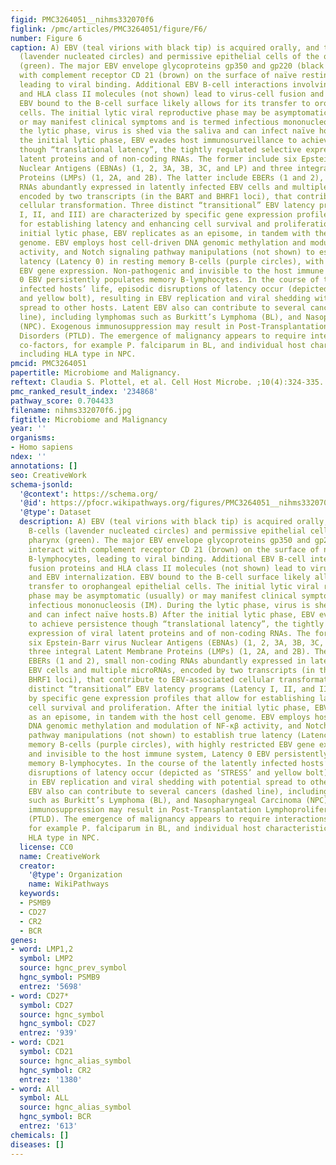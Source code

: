 ```yaml
---
figid: PMC3264051__nihms332070f6
figlink: /pmc/articles/PMC3264051/figure/F6/
number: Figure 6
caption: A) EBV (teal virions with black tip) is acquired orally, and targets B-cells
  (lavender nucleated circles) and permissive epithelial cells of the oral pharynx
  (green). The major EBV envelope glycoproteins gp350 and gp220 (black tip) interact
  with complement receptor CD 21 (brown) on the surface of naïve resting B-lymphocytes,
  leading to viral binding. Additional EBV B-cell interactions involving fusion proteins
  and HLA class II molecules (not shown) lead to virus-cell fusion and EBV internalization.
  EBV bound to the B-cell surface likely allows for its transfer to orophangeal epithelial
  cells. The initial lytic viral reproductive phase may be asymptomatic (usually)
  or may manifest clinical symptoms and is termed infectious mononucleosis (IM). During
  the lytic phase, virus is shed via the saliva and can infect naïve hosts.B) After
  the initial lytic phase, EBV evades host immunosurveillance to achieve persistence
  though “translational latency”, the tightly regulated selective expression of viral
  latent proteins and of non-coding RNAs. The former include six Epstein-Barr virus
  Nuclear Antigens (EBNAs) (1, 2, 3A, 3B, 3C, and LP) and three integral Latent Membrane
  Proteins (LMPs) (1, 2A, and 2B). The latter include EBERs (1 and 2), small non-coding
  RNAs abundantly expressed in latently infected EBV cells and multiple microRNAs,
  encoded by two transcripts (in the BART and BHRF1 loci), that contribute to EBV-associated
  cellular transformation. Three distinct “transitional” EBV latency programs (Latency
  I, II, and III) are characterized by specific gene expression profiles that allow
  for establishing latency and enhancing cell survival and proliferation. After the
  initial lytic phase, EBV replicates as an episome, in tandem with the host cell
  genome. EBV employs host cell-driven DNA genomic methylation and modulation of NF-κβ
  activity, and Notch signaling pathway manipulations (not shown) to establish true
  latency (Latency 0) in resting memory B-cells (purple circles), with highly restricted
  EBV gene expression. Non-pathogenic and invisible to the host immune system, Latency
  0 EBV persistently populates memory B-lymphocytes. In the course of the latently
  infected hosts’ life, episodic disruptions of latency occur (depicted as ‘STRESS’
  and yellow bolt), resulting in EBV replication and viral shedding with potential
  spread to other hosts. Latent EBV also can contribute to several cancers (dashed
  line), including lymphomas such as Burkitt’s Lymphoma (BL), and Nasopharyngeal Carcinoma
  (NPC). Exogenous immunosuppression may result in Post-Transplantation Lymphoproliferative
  Disorders (PTLD). The emergence of malignancy appears to require interactions of
  co-factors, for example P. falciparum in BL, and individual host characteristics,
  including HLA type in NPC.
pmcid: PMC3264051
papertitle: Microbiome and Malignancy.
reftext: Claudia S. Plottel, et al. Cell Host Microbe. ;10(4):324-335.
pmc_ranked_result_index: '234868'
pathway_score: 0.704433
filename: nihms332070f6.jpg
figtitle: Microbiome and Malignancy
year: ''
organisms:
- Homo sapiens
ndex: ''
annotations: []
seo: CreativeWork
schema-jsonld:
  '@context': https://schema.org/
  '@id': https://pfocr.wikipathways.org/figures/PMC3264051__nihms332070f6.html
  '@type': Dataset
  description: A) EBV (teal virions with black tip) is acquired orally, and targets
    B-cells (lavender nucleated circles) and permissive epithelial cells of the oral
    pharynx (green). The major EBV envelope glycoproteins gp350 and gp220 (black tip)
    interact with complement receptor CD 21 (brown) on the surface of naïve resting
    B-lymphocytes, leading to viral binding. Additional EBV B-cell interactions involving
    fusion proteins and HLA class II molecules (not shown) lead to virus-cell fusion
    and EBV internalization. EBV bound to the B-cell surface likely allows for its
    transfer to orophangeal epithelial cells. The initial lytic viral reproductive
    phase may be asymptomatic (usually) or may manifest clinical symptoms and is termed
    infectious mononucleosis (IM). During the lytic phase, virus is shed via the saliva
    and can infect naïve hosts.B) After the initial lytic phase, EBV evades host immunosurveillance
    to achieve persistence though “translational latency”, the tightly regulated selective
    expression of viral latent proteins and of non-coding RNAs. The former include
    six Epstein-Barr virus Nuclear Antigens (EBNAs) (1, 2, 3A, 3B, 3C, and LP) and
    three integral Latent Membrane Proteins (LMPs) (1, 2A, and 2B). The latter include
    EBERs (1 and 2), small non-coding RNAs abundantly expressed in latently infected
    EBV cells and multiple microRNAs, encoded by two transcripts (in the BART and
    BHRF1 loci), that contribute to EBV-associated cellular transformation. Three
    distinct “transitional” EBV latency programs (Latency I, II, and III) are characterized
    by specific gene expression profiles that allow for establishing latency and enhancing
    cell survival and proliferation. After the initial lytic phase, EBV replicates
    as an episome, in tandem with the host cell genome. EBV employs host cell-driven
    DNA genomic methylation and modulation of NF-κβ activity, and Notch signaling
    pathway manipulations (not shown) to establish true latency (Latency 0) in resting
    memory B-cells (purple circles), with highly restricted EBV gene expression. Non-pathogenic
    and invisible to the host immune system, Latency 0 EBV persistently populates
    memory B-lymphocytes. In the course of the latently infected hosts’ life, episodic
    disruptions of latency occur (depicted as ‘STRESS’ and yellow bolt), resulting
    in EBV replication and viral shedding with potential spread to other hosts. Latent
    EBV also can contribute to several cancers (dashed line), including lymphomas
    such as Burkitt’s Lymphoma (BL), and Nasopharyngeal Carcinoma (NPC). Exogenous
    immunosuppression may result in Post-Transplantation Lymphoproliferative Disorders
    (PTLD). The emergence of malignancy appears to require interactions of co-factors,
    for example P. falciparum in BL, and individual host characteristics, including
    HLA type in NPC.
  license: CC0
  name: CreativeWork
  creator:
    '@type': Organization
    name: WikiPathways
  keywords:
  - PSMB9
  - CD27
  - CR2
  - BCR
genes:
- word: LMP1,2
  symbol: LMP2
  source: hgnc_prev_symbol
  hgnc_symbol: PSMB9
  entrez: '5698'
- word: CD27*
  symbol: CD27
  source: hgnc_symbol
  hgnc_symbol: CD27
  entrez: '939'
- word: CD21
  symbol: CD21
  source: hgnc_alias_symbol
  hgnc_symbol: CR2
  entrez: '1380'
- word: All
  symbol: ALL
  source: hgnc_alias_symbol
  hgnc_symbol: BCR
  entrez: '613'
chemicals: []
diseases: []
---
```

